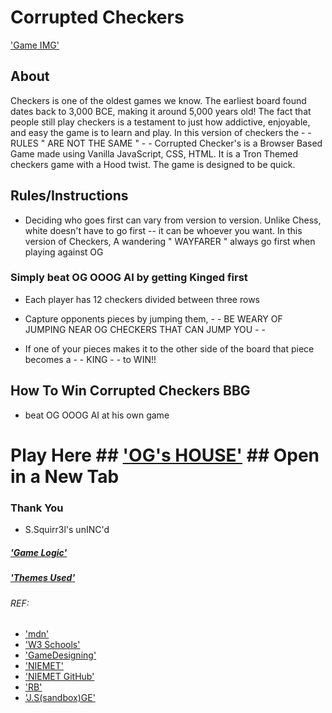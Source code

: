 # Corrupted Checkers 
['Game IMG'](https://github.com/roguione/JS-Game-Proj/blob/main/imgs/game%20pic.png)
## About
Checkers is one of the oldest games we know. The earliest board found dates back to 3,000 BCE, making it around 5,000 years old! The fact that people still play checkers is a testament to just how addictive, enjoyable, and easy the game is to learn and play. In this version of checkers the - - RULES " ARE NOT THE SAME " - - 
Corrupted Checker's is a Browser Based Game made using Vanilla JavaScript, CSS, HTML. It is a Tron Themed checkers game with a Hood twist. The game is designed to be quick.

## Rules/Instructions  

- Deciding who goes first can vary from version to version. Unlike Chess, white doesn't have to go first -- it can be whoever you want. In this version of Checkers, A wandering " WAYFARER " always go first when playing against OG

### Simply beat OG OOOG AI by getting Kinged first

-  Each player has 12 checkers divided between three rows 

- Capture opponents pieces by jumping them, - - BE WEARY OF JUMPING NEAR OG CHECKERS THAT CAN JUMP YOU - -
  
- If one of your pieces makes it to the other side of the board that piece becomes a - - KING - - to WIN!!
  
## How To Win Corrupted Checkers BBG
- beat OG OOOG AI at his own game

# Play Here ## ['OG's HOUSE'](https://roguione.github.io/JS-Game-Proj/main.html) ## Open in a New Tab

### Thank You
- S.Squirr3l's unINC'd
##### ['Game Logic'](https://github.com/roguione/JS-Game-Proj/blob/main/Planning/Game_Structure.md) 
##### ['Themes Used'](https://github.com/roguione/JS-Game-Proj/tree/main/imgs)

###### REF: 
  - ['mdn'](https://developer.mozilla.org/en-US/docs/Web/API/Document_Object_Model/Introduction)
  - ['W3 Schools'](https://www.w3schools.com/graphics/default.asp)
  - ['GameDesigning'](https://www.gamedesigning.org/)
  - ['NIEMET'](https://dev.to/niemet0502/how-i-built-a-checkers-game-with-javascript-2hn5)
  - ['NIEMET GitHub'](https://github.com/niemet0502/checkers-game-js)
  - ['RB'](https://github.com/RyanBranco/Checkers)
  - ['J.S(sandbox)GE'](https://codesandbox.io/s/grid-demo-msjfyh)
 



